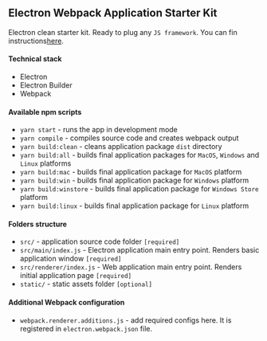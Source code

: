 ## Electron Webpack Application Starter Kit

Electron clean starter kit. Ready to plug any `JS framework`.
You can fin instructions[here](https://webpack.electron.build/add-ons).

#### Technical stack

* Electron
* Electron Builder
* Webpack

#### Available npm scripts

* `yarn start` - runs the app in development mode
* `yarn compile` - compiles source code and creates webpack output
* `yarn build:clean` - cleans application package `dist` directory
* `yarn build:all` - builds final application packages for `MacOS`, `Windows` and `Linux` platforms
* `yarn build:mac` - builds final application package for `MacOS` platform
* `yarn build:win` - builds final application package for `Windows` platform
* `yarn build:winstore` - builds final application package for `Windows Store` platform
* `yarn build:linux` - builds final application package for `Linux` platform

#### Folders structure
* `src/` - application source code folder `[required]`
* `src/main/index.js` - Electron application main entry point. Renders basic application window `[required]`
* `src/renderer/index.js` - Web application main entry point. Renders initial application page `[required]`
* `static/` - static assets folder `[optional]`

#### Additional Webpack configuration
* `webpack.renderer.additions.js` - add required configs here. It is registered in `electron.webpack.json` file.
